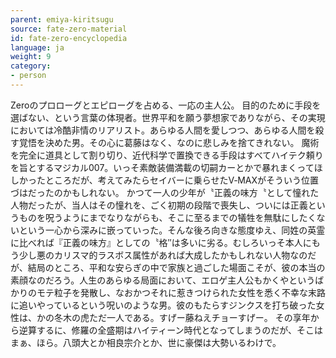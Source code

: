 ```yaml
---
parent: emiya-kiritsugu
source: fate-zero-material
id: fate-zero-encyclopedia
language: ja
weight: 9
category:
- person
---
```


Zeroのプロローグとエピローグを占める、一応の主人公。
目的のために手段を選ばない、という言葉の体現者。世界平和を願う夢想家でありながら、その実現においては冷酷非情のリアリスト。あらゆる人間を愛しつつ、あらゆる人間を殺す覚悟を決めた男。その心に葛藤はなく、なのに悲しみを捨てきれない。
魔術を完全に道具として割り切り、近代科学で置換できる手段はすべてハイテク頼りを旨とするマジカル007。いっそ素敵装備満載の切嗣カーとかで暴れまくってほしかったところだが、考えてみたらセイバーに乗らせたV‐MAXがそういう位置づはだったのかもしれない。
かつて一人の少年が〝正義の味方〝として憧れた人物だったが、当人はその憧れを、ごく初期の段階で喪失し、ついには正義というものを呪うようにまでなりながらも、そこに至るまでの犠牲を無駄にしたくないという一心から深みに嵌っていった。そんな後ろ向きな態度ゆえ、同姓の英霊に比べれば『正義の味方』としての〝格″は多いに劣る。むしろいっそ本人にもう少し悪のカリスマ的ラスボス属性があれば大成したかもしれない人物なのだが、結局のところ、平和な安らぎの中で家族と過ごした場面こそが、彼の本当の素顔なのだろう。人生のあらゆる局面において、エロゲ主人公もかくやというばかりのモテ粒子を発散し、なおかつそれに惹きつけられた女性を悉く不幸な末路に追いやっているという呪いのような男。彼のもたらすジンクスを打ち破った女性は、かの冬木の虎ただ一人である。すげー藤ねえチョーすげー。
その享年から逆算するに、修羅の全盛期はハイティーン時代となってしまうのだが、そこはまぁ、ほら。八頭大とか相良宗介とか、世に豪傑は大勢いるわけで。
